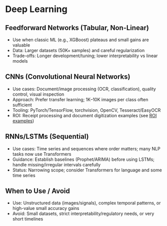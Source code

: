 # Deep Learning

## Feedforward Networks (Tabular, Non-Linear)
- Use when classic ML (e.g., XGBoost) plateaus and small gains are valuable
- Data: Larger datasets (50K+ samples) and careful regularization
- Trade-offs: Longer development/tuning; lower interpretability vs linear models

## CNNs (Convolutional Neural Networks)
- Use cases: Document/image processing (OCR, classification), quality control, visual inspection
- Approach: Prefer transfer learning; 1K–10K images per class often sufficient
- Tooling: PyTorch/TensorFlow, torchvision, OpenCV, Tesseract/EasyOCR
- ROI: Receipt processing and document digitization examples (see [ROI examples](appendix-roi-examples.md))

## RNNs/LSTMs (Sequential)
- Use cases: Time series and sequences where order matters; many NLP tasks now use Transformers
- Guidance: Establish baselines (Prophet/ARIMA) before using LSTMs; handle missing/irregular intervals carefully
- Status: Narrowing scope; consider Transformers for language and some time series

## When to Use / Avoid
- Use: Unstructured data (images/signals), complex temporal patterns, or high-value small accuracy gains
- Avoid: Small datasets, strict interpretability/regulatory needs, or very short timelines
